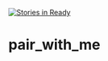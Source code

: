 [![Stories in Ready](https://badge.waffle.io/CharlieKenny/pair_with_me.png?label=ready&title=Ready)](https://waffle.io/CharlieKenny/pair_with_me)
# pair_with_me
